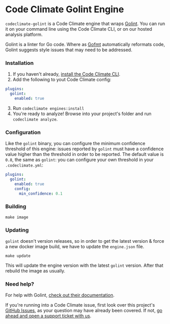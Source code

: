 # Code Climate Golint Engine

`codeclimate-golint` is a Code Climate engine that wraps [Golint](https://github.com/golang/lint). You can run it on your command line using the Code Climate CLI, or on our hosted analysis platform.

Golint is a linter for Go code. Where as [Gofmt](https://www.github.com/codeclimate/codeclimate-gofmt) automatically reformats code, Golint suggests style issues that may need to be addressed.

### Installation

1. If you haven't already, [install the Code Climate CLI](https://github.com/codeclimate/codeclimate).
2. Add the following to yout Code Climate config:
  ```yaml
  plugins:
    golint:
      enabled: true
  ```
3. Run `codeclimate engines:install`
4. You're ready to analyze! Browse into your project's folder and run `codeclimate analyze`.

### Configuration

Like the `golint` binary, you can configure the minimum confidence threshold of
this engine: issues reported by `golint` must have a confidence value higher than
the threshold in order to be reported. The default value is `0.8`, the same as
`golint`: you can configure your own threshold in your `.codeclimate.yml`:

```yaml
plugins:
  golint:
    enabled: true
    config:
      min_confidence: 0.1
```

### Building

```console
make image
```

### Updating

`golint` doesn't version releases, so in order to get the latest version & force
a new docker image build, we have to update the `engine.json` file.

```console
make update
```

This will update the engine version with the latest `golint` version. After that
rebuild the image as usually.

### Need help?

For help with Golint, [check out their documentation](https://github.com/golang/lint).

If you're running into a Code Climate issue, first look over this project's [GitHub Issues](https://github.com/codeclimate/codeclimate-golint/issues), as your question may have already been covered. If not, [go ahead and open a support ticket with us](https://codeclimate.com/help).
